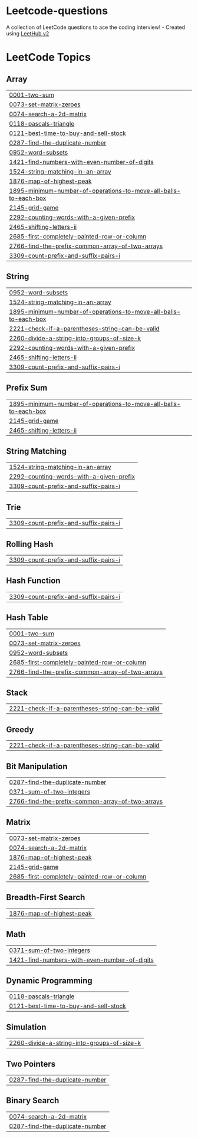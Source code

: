 # Leetcode-questions
A collection of LeetCode questions to ace the coding interview! - Created using [LeetHub v2](https://github.com/arunbhardwaj/LeetHub-2.0)

<!---LeetCode Topics Start-->
# LeetCode Topics
## Array
|  |
| ------- |
| [0001-two-sum](https://github.com/Gowtham0033/Leetcode-questions/tree/master/0001-two-sum) |
| [0073-set-matrix-zeroes](https://github.com/Gowtham0033/Leetcode-questions/tree/master/0073-set-matrix-zeroes) |
| [0074-search-a-2d-matrix](https://github.com/Gowtham0033/Leetcode-questions/tree/master/0074-search-a-2d-matrix) |
| [0118-pascals-triangle](https://github.com/Gowtham0033/Leetcode-questions/tree/master/0118-pascals-triangle) |
| [0121-best-time-to-buy-and-sell-stock](https://github.com/Gowtham0033/Leetcode-questions/tree/master/0121-best-time-to-buy-and-sell-stock) |
| [0287-find-the-duplicate-number](https://github.com/Gowtham0033/Leetcode-questions/tree/master/0287-find-the-duplicate-number) |
| [0952-word-subsets](https://github.com/Gowtham0033/Leetcode-questions/tree/master/0952-word-subsets) |
| [1421-find-numbers-with-even-number-of-digits](https://github.com/Gowtham0033/Leetcode-questions/tree/master/1421-find-numbers-with-even-number-of-digits) |
| [1524-string-matching-in-an-array](https://github.com/Gowtham0033/Leetcode-questions/tree/master/1524-string-matching-in-an-array) |
| [1876-map-of-highest-peak](https://github.com/Gowtham0033/Leetcode-questions/tree/master/1876-map-of-highest-peak) |
| [1895-minimum-number-of-operations-to-move-all-balls-to-each-box](https://github.com/Gowtham0033/Leetcode-questions/tree/master/1895-minimum-number-of-operations-to-move-all-balls-to-each-box) |
| [2145-grid-game](https://github.com/Gowtham0033/Leetcode-questions/tree/master/2145-grid-game) |
| [2292-counting-words-with-a-given-prefix](https://github.com/Gowtham0033/Leetcode-questions/tree/master/2292-counting-words-with-a-given-prefix) |
| [2465-shifting-letters-ii](https://github.com/Gowtham0033/Leetcode-questions/tree/master/2465-shifting-letters-ii) |
| [2685-first-completely-painted-row-or-column](https://github.com/Gowtham0033/Leetcode-questions/tree/master/2685-first-completely-painted-row-or-column) |
| [2766-find-the-prefix-common-array-of-two-arrays](https://github.com/Gowtham0033/Leetcode-questions/tree/master/2766-find-the-prefix-common-array-of-two-arrays) |
| [3309-count-prefix-and-suffix-pairs-i](https://github.com/Gowtham0033/Leetcode-questions/tree/master/3309-count-prefix-and-suffix-pairs-i) |
## String
|  |
| ------- |
| [0952-word-subsets](https://github.com/Gowtham0033/Leetcode-questions/tree/master/0952-word-subsets) |
| [1524-string-matching-in-an-array](https://github.com/Gowtham0033/Leetcode-questions/tree/master/1524-string-matching-in-an-array) |
| [1895-minimum-number-of-operations-to-move-all-balls-to-each-box](https://github.com/Gowtham0033/Leetcode-questions/tree/master/1895-minimum-number-of-operations-to-move-all-balls-to-each-box) |
| [2221-check-if-a-parentheses-string-can-be-valid](https://github.com/Gowtham0033/Leetcode-questions/tree/master/2221-check-if-a-parentheses-string-can-be-valid) |
| [2260-divide-a-string-into-groups-of-size-k](https://github.com/Gowtham0033/Leetcode-questions/tree/master/2260-divide-a-string-into-groups-of-size-k) |
| [2292-counting-words-with-a-given-prefix](https://github.com/Gowtham0033/Leetcode-questions/tree/master/2292-counting-words-with-a-given-prefix) |
| [2465-shifting-letters-ii](https://github.com/Gowtham0033/Leetcode-questions/tree/master/2465-shifting-letters-ii) |
| [3309-count-prefix-and-suffix-pairs-i](https://github.com/Gowtham0033/Leetcode-questions/tree/master/3309-count-prefix-and-suffix-pairs-i) |
## Prefix Sum
|  |
| ------- |
| [1895-minimum-number-of-operations-to-move-all-balls-to-each-box](https://github.com/Gowtham0033/Leetcode-questions/tree/master/1895-minimum-number-of-operations-to-move-all-balls-to-each-box) |
| [2145-grid-game](https://github.com/Gowtham0033/Leetcode-questions/tree/master/2145-grid-game) |
| [2465-shifting-letters-ii](https://github.com/Gowtham0033/Leetcode-questions/tree/master/2465-shifting-letters-ii) |
## String Matching
|  |
| ------- |
| [1524-string-matching-in-an-array](https://github.com/Gowtham0033/Leetcode-questions/tree/master/1524-string-matching-in-an-array) |
| [2292-counting-words-with-a-given-prefix](https://github.com/Gowtham0033/Leetcode-questions/tree/master/2292-counting-words-with-a-given-prefix) |
| [3309-count-prefix-and-suffix-pairs-i](https://github.com/Gowtham0033/Leetcode-questions/tree/master/3309-count-prefix-and-suffix-pairs-i) |
## Trie
|  |
| ------- |
| [3309-count-prefix-and-suffix-pairs-i](https://github.com/Gowtham0033/Leetcode-questions/tree/master/3309-count-prefix-and-suffix-pairs-i) |
## Rolling Hash
|  |
| ------- |
| [3309-count-prefix-and-suffix-pairs-i](https://github.com/Gowtham0033/Leetcode-questions/tree/master/3309-count-prefix-and-suffix-pairs-i) |
## Hash Function
|  |
| ------- |
| [3309-count-prefix-and-suffix-pairs-i](https://github.com/Gowtham0033/Leetcode-questions/tree/master/3309-count-prefix-and-suffix-pairs-i) |
## Hash Table
|  |
| ------- |
| [0001-two-sum](https://github.com/Gowtham0033/Leetcode-questions/tree/master/0001-two-sum) |
| [0073-set-matrix-zeroes](https://github.com/Gowtham0033/Leetcode-questions/tree/master/0073-set-matrix-zeroes) |
| [0952-word-subsets](https://github.com/Gowtham0033/Leetcode-questions/tree/master/0952-word-subsets) |
| [2685-first-completely-painted-row-or-column](https://github.com/Gowtham0033/Leetcode-questions/tree/master/2685-first-completely-painted-row-or-column) |
| [2766-find-the-prefix-common-array-of-two-arrays](https://github.com/Gowtham0033/Leetcode-questions/tree/master/2766-find-the-prefix-common-array-of-two-arrays) |
## Stack
|  |
| ------- |
| [2221-check-if-a-parentheses-string-can-be-valid](https://github.com/Gowtham0033/Leetcode-questions/tree/master/2221-check-if-a-parentheses-string-can-be-valid) |
## Greedy
|  |
| ------- |
| [2221-check-if-a-parentheses-string-can-be-valid](https://github.com/Gowtham0033/Leetcode-questions/tree/master/2221-check-if-a-parentheses-string-can-be-valid) |
## Bit Manipulation
|  |
| ------- |
| [0287-find-the-duplicate-number](https://github.com/Gowtham0033/Leetcode-questions/tree/master/0287-find-the-duplicate-number) |
| [0371-sum-of-two-integers](https://github.com/Gowtham0033/Leetcode-questions/tree/master/0371-sum-of-two-integers) |
| [2766-find-the-prefix-common-array-of-two-arrays](https://github.com/Gowtham0033/Leetcode-questions/tree/master/2766-find-the-prefix-common-array-of-two-arrays) |
## Matrix
|  |
| ------- |
| [0073-set-matrix-zeroes](https://github.com/Gowtham0033/Leetcode-questions/tree/master/0073-set-matrix-zeroes) |
| [0074-search-a-2d-matrix](https://github.com/Gowtham0033/Leetcode-questions/tree/master/0074-search-a-2d-matrix) |
| [1876-map-of-highest-peak](https://github.com/Gowtham0033/Leetcode-questions/tree/master/1876-map-of-highest-peak) |
| [2145-grid-game](https://github.com/Gowtham0033/Leetcode-questions/tree/master/2145-grid-game) |
| [2685-first-completely-painted-row-or-column](https://github.com/Gowtham0033/Leetcode-questions/tree/master/2685-first-completely-painted-row-or-column) |
## Breadth-First Search
|  |
| ------- |
| [1876-map-of-highest-peak](https://github.com/Gowtham0033/Leetcode-questions/tree/master/1876-map-of-highest-peak) |
## Math
|  |
| ------- |
| [0371-sum-of-two-integers](https://github.com/Gowtham0033/Leetcode-questions/tree/master/0371-sum-of-two-integers) |
| [1421-find-numbers-with-even-number-of-digits](https://github.com/Gowtham0033/Leetcode-questions/tree/master/1421-find-numbers-with-even-number-of-digits) |
## Dynamic Programming
|  |
| ------- |
| [0118-pascals-triangle](https://github.com/Gowtham0033/Leetcode-questions/tree/master/0118-pascals-triangle) |
| [0121-best-time-to-buy-and-sell-stock](https://github.com/Gowtham0033/Leetcode-questions/tree/master/0121-best-time-to-buy-and-sell-stock) |
## Simulation
|  |
| ------- |
| [2260-divide-a-string-into-groups-of-size-k](https://github.com/Gowtham0033/Leetcode-questions/tree/master/2260-divide-a-string-into-groups-of-size-k) |
## Two Pointers
|  |
| ------- |
| [0287-find-the-duplicate-number](https://github.com/Gowtham0033/Leetcode-questions/tree/master/0287-find-the-duplicate-number) |
## Binary Search
|  |
| ------- |
| [0074-search-a-2d-matrix](https://github.com/Gowtham0033/Leetcode-questions/tree/master/0074-search-a-2d-matrix) |
| [0287-find-the-duplicate-number](https://github.com/Gowtham0033/Leetcode-questions/tree/master/0287-find-the-duplicate-number) |
<!---LeetCode Topics End-->
